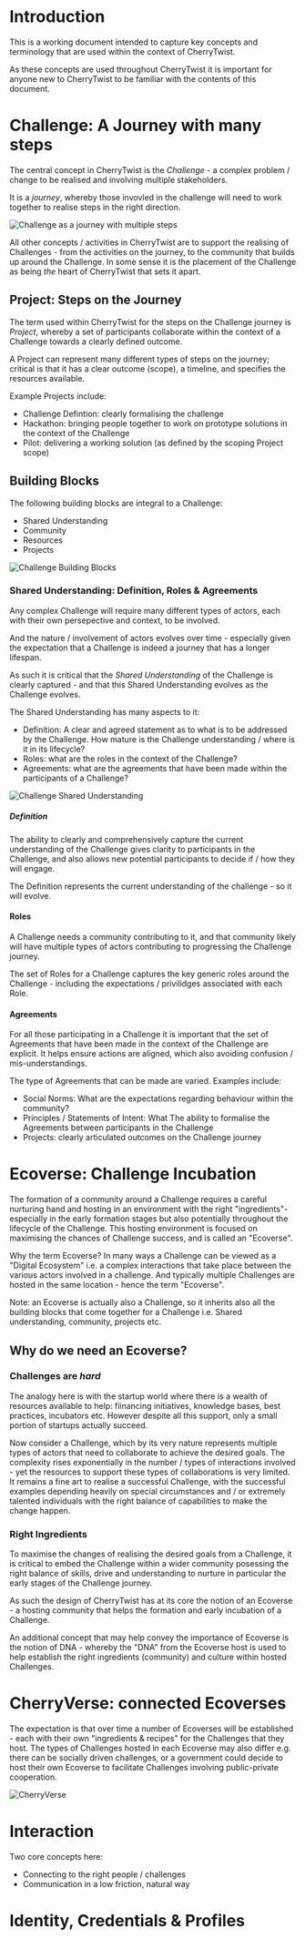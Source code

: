 # **Introduction**

This is a working document intended to capture key concepts and terminology that are used within the context of CherryTwist. 

As these concepts are used throughout CherryTwist it is important for anyone new to CherryTwist to be familiar with the contents of this document.

# **Challenge: A Journey with many steps**

The central concept in CherryTwist is the *Challenge* - a complex problem / change to be realised and involving multiple stakeholders. 

It is a _*journey*_, whereby those invovled in the challenge will need to work together to realise steps in the right direction. 

![Challenge as a journey with multiple steps](Images/ChallengeJourney.png "Challenge as a journey with multiple steps")

All other concepts / activities in CherryTwist are to support the realising of Challenges - from the activities on the journey, to the community that builds up around the Challenge. In some sense it is the placement of the Challenge as being _the_ heart of CherryTwist that sets it apart.

## Project: Steps on the Journey
The term used within CherryTwist for the steps on the Challenge journey is *Project*, whereby a set of participants collaborate within the context of a Challenge towards a clearly defined outcome. 

A Project can represent many different types of steps on the journey; critical is that it has a clear outcome (scope), a timeline, and specifies the resources available.  

Example Projects include:
* Challenge Defintion: clearly formalising the challenge
* Hackathon: bringing people together to work on prototype solutions in the context of the Challenge
* Pilot: delivering a working solution (as defined by the scoping Project scope)

## Building Blocks
The following building blocks are integral to a Challenge:
* Shared Understanding
* Community
* Resources
* Projects

![Challenge Building Blocks](Images/ChallengeBuildingBlocks.png "Challenge Building Blocks")


### Shared Understanding: Definition, Roles & Agreements
Any complex Challenge will require many different types of actors, each with their own persepective and context, to be involved. 

And the nature / involvement of actors evolves over time - especially given the expectation that a Challenge is indeed a journey that has a longer lifespan.

As such it is critical that the *Shared Understanding* of the Challenge is clearly captured - and that this Shared Understanding evolves as the Challenge evolves. 

The Shared Understanding has many aspects to it:
* Definition: A clear and agreed statement as to what is to be addressed by the Challenge. How mature is the Challenge understanding / where is it in its lifecycle?
* Roles: what are the roles in the context of the Challenge? 
* Agreements: what are the agreements that have been made within the participants of a Challenge? 

![Challenge Shared Understanding](Images/ChallengeSharedUnderstanding.png "Challenge Shared Understanding")

##### Definition
The ability to clearly and comprehensively capture the current understanding of the Challenge gives clarity to participants in the Challenge, and also allows new potential participants to decide if / how they will engage.

The Definition represents the current understanding of the challenge - so it will evolve. 

#### Roles
A Challenge needs a community contributing to it, and that community likely will have multiple types of actors contributing to progressing the Challenge journey. 

The set of Roles for a Challenge captures the key generic roles around the Challenge - including the expectations / privilidges associated with each Role. 

#### Agreements
For all those participating in a Challenge it is important that the set of Agreements that have been made in the context of the Challenge are explicit. It helps ensure actions are aligned, which also avoiding confusion / mis-understandings.

The type of Agreements that can be made are varied. Examples include:
* Social Norms: What are the expectations regarding behaviour within the community?
* Principles / Statements of Intent: What  The ability to formalise the Agreements between participants in the Challenge 
* Projects: clearly articulated outcomes on the Challenge journey


# **Ecoverse: Challenge Incubation**
The formation of a community around a Challenge requires a careful nurturing hand and hosting in an environment with the right "ingredients"- especially in the early formation stages but also potentially throughout the lifecycle of the Challenge. This hosting environment is focused on maximising the chances of Challenge success, and is called an  "Ecoverse".

Why the term Ecoverse? In many ways a Challenge can be viewed as a "Digital Ecosystem" i.e. a complex interactions that take place between the various actors involved in a challenge. And typically multiple Challenges are hosted in the same location - hence the term "Ecoverse". 

Note: an Ecoverse is actually also a Challenge, so it inherits also all the building blocks that come together for a Challenge i.e. Shared understanding, community, projects etc.  

## Why do we need an Ecoverse? 

### Challenges are _hard_
The analogy here is with the startup world where there is a wealth of resources available to help: fiinancing initiatives, knowledge bases, best practices, incubators etc. However despite all this support, only a small portion of startups actually succeed. 

Now consider a Challenge, which by its very nature represents multiple types of actors that need to collaborate to achieve the desired goals. The complexity rises exponentially in the number / types of interactions involved - yet the resources to support these types of collaborations is very limited. It remains a fine art to realise a successful Challenge, with the successful examples depending heavily on special circumstances and / or extremely talented individuals with the right balance of capabilities to make the change happen. 

### Right Ingredients
To maximise the changes of realising the desired goals from a Challenge, it is critical to embed the Challenge within a wider community posessing the right balance of skills, drive and understanding to nurture in particular the early stages of the Challenge journey. 

As such the design of CherryTwist has at its core the notion of an Ecoverse - a hosting community that helps the formation and early incubation of a Challenge. 

An additional concept that may help convey the importance of Ecoverse is the notion of DNA - whereby the "DNA" from the Ecoverse host is used to help establish the right ingredients (community) and culture within hosted Challenges. 


# **CherryVerse: connected Ecoverses**
The expectation is that over time a number of Ecoverses will be established - each with their own "ingredients & recipes" for the Challenges that they host. The types of Challenges hosted in each Ecoverse may also differ e.g. there can be socially driven challenges, or a government could decide to host their own Ecoverse to facilitate Challenges involving public-private cooperation. 

![CherryVerse](Images/CherryVerse.png "CherryVerse - interacting Ecoverses")


# Interaction
Two core concepts here:
* Connecting to the right people / challenges
* Communication in a low friction, natural way


# Identity, Credentials & Profiles



